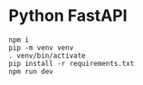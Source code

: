 # Python FastAPI

```
npm i
pip -m venv venv
. venv/bin/activate
pip install -r requirements.txt
npm run dev
```
